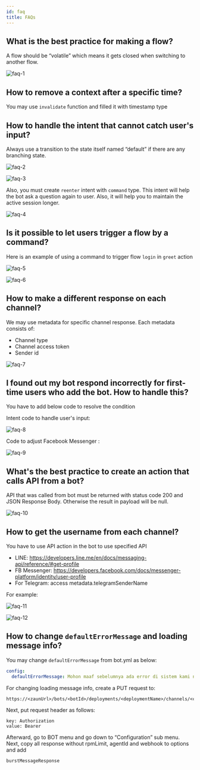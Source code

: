 ```yaml
---
id: faq
title: FAQs
---
```


## What is the best practice for making a flow?

A flow should be “volatile” which means it gets closed when switching to another flow.

![faq-1](./images/faq-1.png)

## How to remove a context after a specific time?

You may use `invalidate` function and filled it with timestamp type

## How to handle the intent that cannot catch user's input?

Always use a transition to the state itself named “default” if there are any branching state.

![faq-2](./images/faq-2.png)

![faq-3](./images/faq-3.png)

Also, you must create `reenter` intent with `command` type. This intent will help the bot ask a question again to user. Also, it will help you to maintain the active session longer.

![faq-4](./images/faq-4.png)

## Is it possible to let users trigger a flow by a command?

Here is an example of using a command to trigger flow `login` in `greet` action

![faq-5](./images/faq-5.png)

![faq-6](./images/faq-6.png)

## How to make a different response on each channel?

We may use metadata for specific channel response. Each metadata consists of:

- Channel type
- Channel access token
- Sender id

![faq-7](./images/faq-7.png)

## I found out my bot respond incorrectly for first-time users who add the bot. How to handle this?

You have to add below code to resolve the condition

Intent code to handle user's input:

![faq-8](./images/faq-8.png)

Code to adjust Facebook Messenger :

![faq-9](./images/faq-9.png)

## What's the best practice to create an action that calls API from a bot?

API that was called from bot must be returned with status code 200 and JSON Response Body. Otherwise the result in payload will be null.

![faq-10](./images/faq-10.png)

## How to get the username from each channel?

You have to use API action in the bot to use specified API

- LINE: https://developers.line.me/en/docs/messaging-api/reference/#get-profile
- FB Messenger: https://developers.facebook.com/docs/messenger-platform/identity/user-profile
- For Telegram: access metadata.telegramSenderName

For example:

![faq-11](./images/faq-11.png)

![faq-12](./images/faq-12.png)

## How to change `defaultErrorMessage` and loading message info?

You may change `defaultErrorMessage` from bot.yml as below:

```yaml
config:
  defaultErrorMessage: Mohon maaf sebelumnya ada error di sistem kami nih :(
```

For changing loading message info, create a PUT request to:

```
https://<zaunUrl>/bots/<botId>/deployments/<deploymentName>/channels/<channelId>
```

Next, put request header as follows:

```
key: Authorization
value: Bearer
```

Afterward, go to BOT menu and go down to “Configuration” sub menu. Next, copy all response without rpmLimit, agentId and webhook to options and add

```
burstMessageResponse
```

